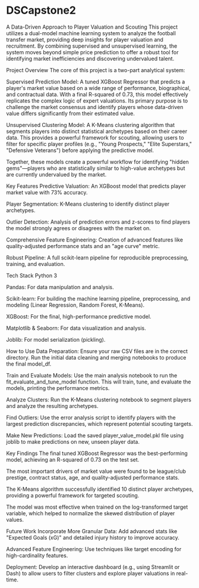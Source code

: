 # DSCapstone2

A Data-Driven Approach to Player Valuation and Scouting
This project utilizes a dual-model machine learning system to analyze the football transfer market, providing deep insights for player valuation and recruitment. By combining supervised and unsupervised learning, the system moves beyond simple price prediction to offer a robust tool for identifying market inefficiencies and discovering undervalued talent.

Project Overview
The core of this project is a two-part analytical system:

Supervised Prediction Model: A tuned XGBoost Regressor that predicts a player's market value based on a wide range of performance, biographical, and contractual data. With a final R-squared of 0.73, this model effectively replicates the complex logic of expert valuations. Its primary purpose is to challenge the market consensus and identify players whose data-driven value differs significantly from their estimated value.

Unsupervised Clustering Model: A K-Means clustering algorithm that segments players into distinct statistical archetypes based on their career data. This provides a powerful framework for scouting, allowing users to filter for specific player profiles (e.g., "Young Prospects," "Elite Superstars," "Defensive Veterans") before applying the predictive model.

Together, these models create a powerful workflow for identifying "hidden gems"—players who are statistically similar to high-value archetypes but are currently undervalued by the market.

Key Features
Predictive Valuation: An XGBoost model that predicts player market value with 73% accuracy.

Player Segmentation: K-Means clustering to identify distinct player archetypes.

Outlier Detection: Analysis of prediction errors and z-scores to find players the model strongly agrees or disagrees with the market on.

Comprehensive Feature Engineering: Creation of advanced features like quality-adjusted performance stats and an "age curve" metric.

Robust Pipeline: A full scikit-learn pipeline for reproducible preprocessing, training, and evaluation.

Tech Stack
Python 3

Pandas: For data manipulation and analysis.

Scikit-learn: For building the machine learning pipeline, preprocessing, and modeling (Linear Regression, Random Forest, K-Means).

XGBoost: For the final, high-performance predictive model.

Matplotlib & Seaborn: For data visualization and analysis.

Joblib: For model serialization (pickling).

How to Use
Data Preparation: Ensure your raw CSV files are in the correct directory. Run the initial data cleaning and merging notebooks to produce the final model_df.

Train and Evaluate Models: Use the main analysis notebook to run the fit_evaluate_and_tune_model function. This will train, tune, and evaluate the models, printing the performance metrics.

Analyze Clusters: Run the K-Means clustering notebook to segment players and analyze the resulting archetypes.

Find Outliers: Use the error analysis script to identify players with the largest prediction discrepancies, which represent potential scouting targets.

Make New Predictions: Load the saved player_value_model.pkl file using joblib to make predictions on new, unseen player data.

Key Findings
The final tuned XGBoost Regressor was the best-performing model, achieving an R-squared of 0.73 on the test set.

The most important drivers of market value were found to be league/club prestige, contract status, age, and quality-adjusted performance stats.

The K-Means algorithm successfully identified 10 distinct player archetypes, providing a powerful framework for targeted scouting.

The model was most effective when trained on the log-transformed target variable, which helped to normalize the skewed distribution of player values.

Future Work
Incorporate More Granular Data: Add advanced stats like "Expected Goals (xG)" and detailed injury history to improve accuracy.

Advanced Feature Engineering: Use techniques like target encoding for high-cardinality features.

Deployment: Develop an interactive dashboard (e.g., using Streamlit or Dash) to allow users to filter clusters and explore player valuations in real-time.

